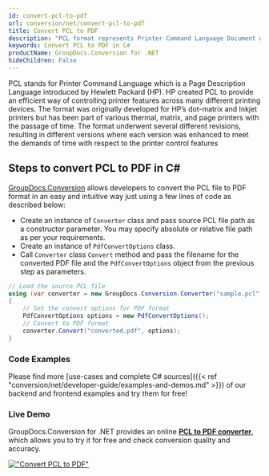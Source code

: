 ```yaml
---
id: convert-pcl-to-pdf
url: conversion/net/convert-pcl-to-pdf
title: Convert PCL to PDF
description: "PCL format represents Printer Command Language Document with .pcl extension. Learn how to convert PCL to PDF file programmatically in C# language using GroupDocs.Conversion for .NET library."
keywords: Convert PCL to PDF in C#
productName: GroupDocs.Conversion for .NET
hideChildren: False
---
```


PCL stands for Printer Command Language which is a Page Description Language introduced by Hewlett Packard (HP). HP created PCL to provide an efficient way of controlling printer features across many different printing devices. The format was originally developed for HP’s dot-matrix and Inkjet printers but has been part of various thermal, matrix, and page printers with the passage of time. The format underwent several different revisions, resulting in different versions where each version was enhanced to meet the demands of time with respect to the printer control features

## Steps to convert PCL to PDF in C#

[GroupDocs.Conversion](https://products.groupdocs.com/conversion/net) allows developers to convert the PCL file to PDF format in an easy and intuitive way just using a few lines of code as described below:

* Create an instance of `Converter` class and pass source PCL file path as a constructor parameter. You may specify absolute or relative file path as per your requirements. 
* Create an instance of `PdfConvertOptions` class.
* Call `Converter` class `Convert` method and pass the filename for the converted PDF file and the `PdfConvertOptions` object from the previous step as parameters.

```csharp
// Load the source PCL file
using (var converter = new GroupDocs.Conversion.Converter("sample.pcl"))
{
    // Set the convert options for PDF format
    PdfConvertOptions options = new PdfConvertOptions();
    // Convert to PDF format
    converter.Convert("converted.pdf", options);
}
```

### Code Examples

Please find more [use-cases and complete C# sources]({{< ref "conversion/net/developer-guide/examples-and-demos.md" >}}) of our backend and frontend examples and try them for free!

### Live Demo

GroupDocs.Conversion for .NET provides an online [**PCL to PDF converter**](https://products.groupdocs.app/conversion/pcl-to-pdf), which allows you to try it for free and check conversion quality and accuracy.

[!["Convert PCL to PDF"](conversion/net/images/convert-pcl-to-pdf.png)](https://products.groupdocs.app/conversion/pcl-to-pdf)